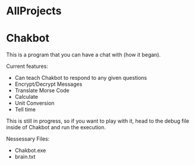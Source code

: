 # AllProjects

# Chakbot
This is a program that you can have a chat with (how it began).

Current features:
- Can teach Chakbot to respond to any given questions
- Encrypt/Decrypt Messages
- Translate Morse Code
- Calculate
- Unit Conversion
- Tell time

This is still in progress, so if you want to play with it, head to the debug file inside of Chakbot and run the execution.

Nessessary Files:
- Chakbot.exe
- brain.txt
